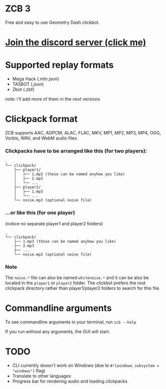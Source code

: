 # ZCB 3

Free and easy to use Geometry Dash clickbot.

# [Join the discord server (click me)](https://discord.gg/b4kBQyXYZT)

# Supported replay formats

* Mega Hack (.mhr.json)
* TASBOT (.json)
* Zbot (.zbf)

note: i'll add more of them in the next versions

# Clickpack format

ZCB supports AAC, ADPCM, ALAC, FLAC, MKV, MP1, MP2, MP3, MP4, OGG, Vorbis, WAV, and WebM audio files.

### Clickpacks have to be arranged like this (for two players):

```
.
└── clickpack/
    ├── player1/
    │   ├── 1.mp3 (those can be named anyhow you like)
    │   ├── 2.mp3
    │   └── ...
    ├── player2/
    │   ├── 1.mp3
    │   └── ...
    └── noise.mp3 (optional noise file)
```

### ...or like this (for one player)

(notice no separate player1 and player2 folders)

```
.
└── clickpack/
    ├── 1.mp3 (those can be named anyhow you like)
    ├── 2.mp3
    ├── ...
    └── noise.mp3 (optional noise file)
```

### Note

The `noise.*` file can also be named `whitenoise.*` and it can be also be located in the `player1` or `player2` folder. The clickbot prefers the root clickpack directory rather than player1/player2 folders to search for this file.

# Commandline arguments

To see commandline arguments in your terminal, run `zcb --help`

If you run without any arguments, the GUI will start.

# TODO

* CLI currently doesn't work on Windows (due to `#![windows_subsystem = "windows"]` flag)
* Translate to other languages
* Progress bar for rendering audio and loading clickpacks
